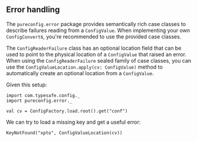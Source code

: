 ## Error handling

The `pureconfig.error` package provides semantically rich case classes to
describe failures reading from a `ConfigValue`. When implementing your own
`ConfigConvert`s, you're recommended to use the provided case classes.

The `ConfigReaderFailure` class has an optional location field that can be used
to point to the physical location of a `ConfigValue` that raised an error. When
using the `ConfigReaderFailure` sealed family of case classes, you can use the
`ConfigValueLocation.apply(cv: ConfigValue)` method to automatically create an
optional location from a `ConfigValue`.

Given this setup:

```tut:silent
import com.typesafe.config._
import pureconfig.error._

val cv = ConfigFactory.load.root().get("conf")
```

We can try to load a missing key and get a useful error:
```tut:book
KeyNotFound("xpto", ConfigValueLocation(cv))
```
